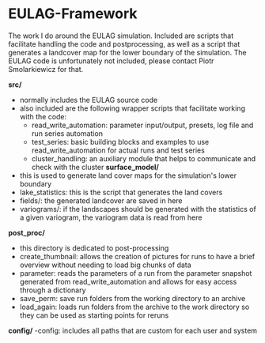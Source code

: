 # EULAG-Framework
The work I do around the EULAG simulation. Included are scripts that facilitate handling the code and postprocessing, as well as a script that generates a landcover map for the lower boundary of the simulation. The EULAG code is unfortunately not included, please contact Piotr Smolarkiewicz for that.

**src/**
- normally includes the EULAG source code
- also included are the following wrapper scripts that facilitate working with the code:
  - read_write_automation: parameter input/output, presets, log file and run series automation
  - test_series: basic building blocks and examples to use read_write_automation for actual runs and test series
  - cluster_handling: an auxiliary module that helps to communicate and check with the cluster
**surface_model/**
- this is used to generate land cover maps for the simulation's lower boundary
- lake_statistics: this is the script that generates the land covers
- fields/: the generated landcover are saved in here
- variograms/: if the landscapes should be generated with the statistics of a given variogram, the variogram data is read from here

**post_proc/**
- this directory is dedicated to post-processing
- create_thumbnail: allows the creation of pictures for runs to have a brief overview without needing to load big chunks of data
- parameter: reads the parameters of a run from the parameter snapshot generated from read_write_automation and allows for easy access through a dictionary
- save_perm: save run folders from the working directory to an archive
- load_again: loads run folders from the archive to the work directory so they can be used as starting points for reruns

**config/**
-config: includes all paths that are custom for each user and system

